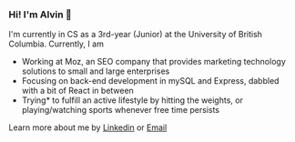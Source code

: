 ### Hi! I'm Alvin 👋

I'm currently in CS as a 3rd-year (Junior) at the University of British Columbia. Currently, I am

- Working at Moz, an SEO company that provides marketing technology solutions to small and large enterprises
- Focusing on back-end development in mySQL and Express, dabbled with a bit of React in between
- Trying* to fulfill an active lifestyle by hitting the weights, or playing/watching sports whenever free time persists 

Learn more about me by [Linkedin](https://linkedin.com/in/alvzhou) or [Email](mailto:alvinzhoulo@gmail.com)
<!--
**alvzhou/alvzhou** is a ✨ _special_ ✨ repository because its `README.md` (this file) appears on your GitHub profile.

Here are some ideas to get you started:

- 🔭 I’m currently working on ...
- 🌱 I’m currently learning ...
- 👯 I’m looking to collaborate on ...
- 🤔 I’m looking for help with ...
- 💬 Ask me about ...
- 📫 How to reach me: ...
- 😄 Pronouns: ...
- ⚡ Fun fact: ...
-->
